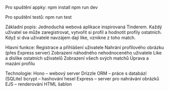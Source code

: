 Pro spuštění appky:
npm install
npm run dev

Pro spuštění testů:
npm run test

Základní popis: 
Jednoduchá webová aplikace inspirovaná Tinderem. Každý uživatel se může zaregistrovat, vytvořit si profil a hodnotit profily ostatních. Když si dva uživatelé navzájem dají like, vznikne z toho match.

Hlavní funkce:
Registrace a přihlášení uživatele
Nahrání profilového obrázku (přes Express server)
Zobrazení náhodného nehodnoceného uživatele
Like a dislike ostatních uživatelů
Zobrazení všech svých matchů
Úprava a mazání profilu

Technologie:
Hono – webový server
Drizzle ORM – práce s databází (SQLite)
bcrypt – hashování hesel
Express – server pro nahrávání obrázků
EJS – renderování HTML šablon
